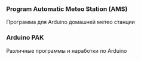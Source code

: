 ### Program Automatic Meteo Station (AMS)

Программа для Arduino домашней метео станции

### Arduino PAK 

Различные программы и наработки по Arduino 
